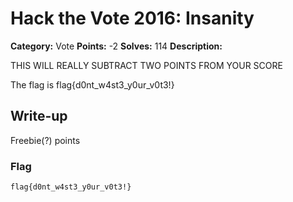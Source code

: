 # Hack the Vote 2016: Insanity

**Category:** Vote
**Points:** -2
**Solves:** 114
**Description:**

THIS WILL REALLY SUBTRACT TWO POINTS FROM YOUR SCORE

The flag is flag{d0nt_w4st3_y0ur_v0t3!}

## Write-up

Freebie(?) points

### Flag

`flag{d0nt_w4st3_y0ur_v0t3!}`
